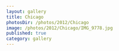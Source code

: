 ```yaml
---
layout: gallery
title: Chicago
photosDir: /photos/2012/Chicago
image: /photos/2012/Chicago/IMG_9778.jpg
published: true
category: gallery
---
```

